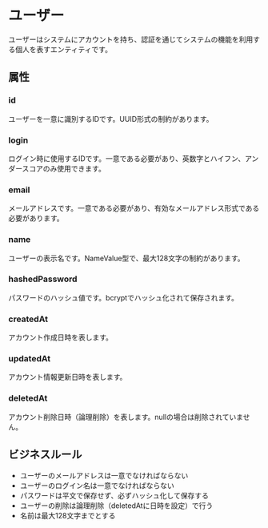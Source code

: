 # ユーザー

ユーザーはシステムにアカウントを持ち、認証を通じてシステムの機能を利用する個人を表すエンティティです。

## 属性

### id

ユーザーを一意に識別するIDです。UUID形式の制約があります。

### login

ログイン時に使用するIDです。一意である必要があり、英数字とハイフン、アンダースコアのみ使用できます。

### email

メールアドレスです。一意である必要があり、有効なメールアドレス形式である必要があります。

### name

ユーザーの表示名です。NameValue型で、最大128文字の制約があります。

### hashedPassword

パスワードのハッシュ値です。bcryptでハッシュ化されて保存されます。

### createdAt

アカウント作成日時を表します。

### updatedAt

アカウント情報更新日時を表します。

### deletedAt

アカウント削除日時（論理削除）を表します。nullの場合は削除されていません。

## ビジネスルール

- ユーザーのメールアドレスは一意でなければならない
- ユーザーのログイン名は一意でなければならない
- パスワードは平文で保存せず、必ずハッシュ化して保存する
- ユーザーの削除は論理削除（deletedAtに日時を設定）で行う
- 名前は最大128文字までとする
